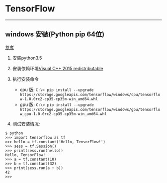 # TensorFlow
---

## windows 安装(Python pip 64位)
[参考](https://github.com/tensorflow/tensorflow/blob/master/tensorflow/g3doc/get_started/os_setup.md#pip-installation-on-windows)

1. 安装python3.5
1. 安装依赖环境[Visual C++ 2015 redistributable](https://www.microsoft.com/en-us/download/details.aspx?id=53587)
1. 执行安装命令
	* cpu 版: `C:\> pip install --upgrade https://storage.googleapis.com/tensorflow/windows/cpu/tensorflow-1.0.0rc2-cp35-cp35m-win_amd64.whl`
	* gpu 版: `C:\> pip install --upgrade https://storage.googleapis.com/tensorflow/windows/gpu/tensorflow_gpu-1.0.0rc2-cp35-cp35m-win_amd64.whl`

1. 测试安装情况:

```
$ python
>>> import tensorflow as tf
>>> hello = tf.constant('Hello, TensorFlow!')
>>> sess = tf.Session()
>>> print(sess.run(hello))
Hello, TensorFlow!
>>> a = tf.constant(10)
>>> b = tf.constant(32)
>>> print(sess.run(a + b))
42
>>>
```